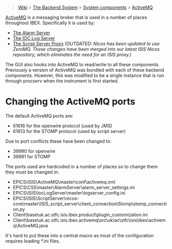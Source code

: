 > [Wiki](Home) > [The Backend System](The-Backend-System) > [System components](System-components) > [ActiveMQ](ActiveMQ)

[ActiveMQ](http://activemq.apache.org/) is a messaging broker that is used in a number of places throughout IBEX. Specifically it is used by:

* [The Alarm Server](Alarms)
* [The IOC Log Server](Ioc-message-logging)
* [The Script Server Proxy](ISIS-Proxy) _(OUTDATED: Nicos has been updated to use ZeroMQ. These changes have been merged into our latest ISIS Nicos repository, which eliminates the need for an ISIS proxy.)_

The GUI also hooks into ActiveMQ to read/write to all these components. Previously a version of ActiveMQ was bundled with each of these backend components. However, this was modified to be a single instance that is run through procserv when the instrument is first started. 

# Changing the ActiveMQ ports

The default ActiveMQ ports are:

* 61616 for the openwire protocol (used by JMS)
* 61613 for the STOMP protocol (used by script server)

Due to port conflicts these have been changed to:

* 39990 for openwire
* 39991 for STOMP

The ports used are hardcoded in a number of places so to change them they must be changed in:

* EPICS\ISIS\ActiveMQ\master\conf\activemq.xml
* EPICS\CSS\master\AlarmServer\alarm_server_settings.ini
* EPICS\ISIS\IocLogServer\master\logserver_config.ini
* EPICS\ISIS\ScriptServer\nicos-core\master\ISIS_script_server\client_connection\Stomp\stomp_connection.py
* Client\base\uk.ac.stfc.isis.ibex.product\plugin_customization.ini
* Client\base\uk.ac.stfc.isis.ibex.activemq\src\uk\ac\stfc\isis\ibex\activemq\ActiveMQ.java

It's hard to put these into a central macro as most of the configuration requires loading *.ini files.
